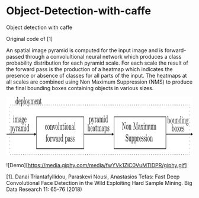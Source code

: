 # Object-Detection-with-caffe

Object detection with caffe

Original code of [1]

An spatial image pyramid is computed for the input image and is forward-passed through a convolultional neural network which produces a class probability distribution for each pyramid scale. For each scale the result of the forward pass is the production of a heatmap which indicates the presence or absence of classes for all parts of the input. The heatmaps at all scales are combined using Non Maximum Suppression (NMS) to produce the final bounding boxes containing objects in various sizes.

<p align="center">
<img width="999" height="160" src="https://github.com/danaitri/Object-Detection-with-caffe/blob/master/canvas.png">
</p>

![Demo][https://media.giphy.com/media/fwYVk1ZiC0VuMTlDPR/giphy.gif]


[1]. Danai Triantafyllidou, Paraskevi Nousi, Anastasios Tefas:
Fast Deep Convolutional Face Detection in the Wild Exploiting Hard Sample Mining. Big Data Research 11: 65-76 (2018)


